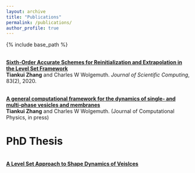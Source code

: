 ```yaml
---
layout: archive
title: "Publications"
permalink: /publications/
author_profile: true
---
```


{% include base_path %}



<br><b>[Sixth-Order Accurate Schemes for Reinitialization and Extrapolation in the Level Set Framework](https://tiankuizhang.github.io/publications/zhang2020sixth)</b><br>
<b>Tiankui Zhang</b> and Charles W Wolgemuth. <i>Journal of Scientific Computing</i>, 83(2), 2020.

<br><b> [A general computational framework for the dynamics of single‑ and multi‑phase vesicles and membranes](https://tiankuizhang.github.io/publications/zhang2021general)</b><br>
<b>Tiankui Zhang</b> and Charles W Wolgemuth. (Journal of Computational Physics, in press)

# PhD Thesis

<br><b>[A Level Set Approach to Shape Dynamics of Veislces](https://tiankuizhang.github.io/publications/00TiankuiZhangThesis2020)</b><br>
